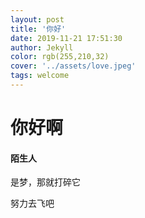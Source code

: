 ```yaml
---
layout: post
title: '你好'
date: 2019-11-21 17:51:30
author: Jekyll
color: rgb(255,210,32)
cover: '../assets/love.jpeg'
tags: welcome
---
```


# 你好啊

#### 陌生人

是梦，那就打碎它

努力去飞吧
